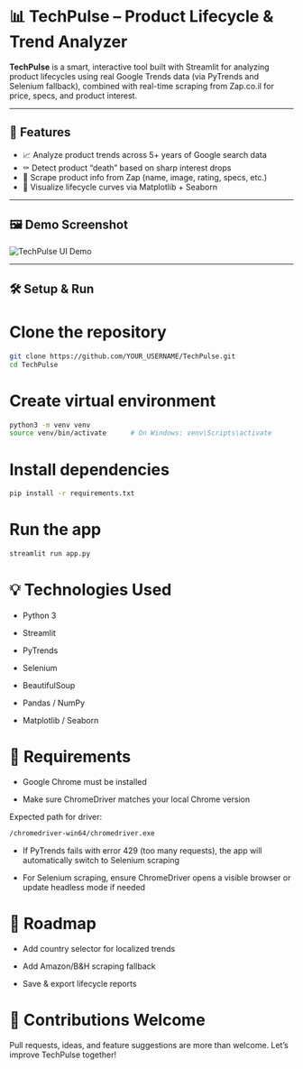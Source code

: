 # 📊 TechPulse – Product Lifecycle & Trend Analyzer

**TechPulse** is a smart, interactive tool built with Streamlit for analyzing product lifecycles using real Google Trends data (via PyTrends and Selenium fallback), combined with real-time scraping from Zap.co.il for price, specs, and product interest.

---

## 🚀 Features

- 📈 Analyze product trends across 5+ years of Google search data
- ⚰️ Detect product “death” based on sharp interest drops
- 🛒 Scrape product info from Zap (name, image, rating, specs, etc.)
- 🎨 Visualize lifecycle curves via Matplotlib + Seaborn
---

## 🖼 Demo Screenshot

![TechPulse UI Demo](https://i.ibb.co/pv4MCdQ/TechPulse-UI-Demo.png)


---

## 🛠 Setup & Run


# Clone the repository
```bash
git clone https://github.com/YOUR_USERNAME/TechPulse.git
cd TechPulse
```

# Create virtual environment
```bash
python3 -m venv venv
source venv/bin/activate      # On Windows: venv\Scripts\activate
```
# Install dependencies
```bash
pip install -r requirements.txt
```
# Run the app
```bash
streamlit run app.py
```

# 💡 Technologies Used
- Python 3

- Streamlit

- PyTrends

- Selenium

- BeautifulSoup

- Pandas / NumPy

- Matplotlib / Seaborn

# 🧩 Requirements
- Google Chrome must be installed

- Make sure ChromeDriver matches your local Chrome version

Expected path for driver:
```bash
/chromedriver-win64/chromedriver.exe
```
- If PyTrends fails with error 429 (too many requests), the app will automatically switch to Selenium scraping

- For Selenium scraping, ensure ChromeDriver opens a visible browser or update headless mode if needed

# 🚧 Roadmap
- Add country selector for localized trends

- Add Amazon/B&H scraping fallback

- Save & export lifecycle reports

 # 🙌 Contributions Welcome
Pull requests, ideas, and feature suggestions are more than welcome. Let’s improve TechPulse together!

